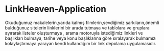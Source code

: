 # LinkHeaven-Application

Okuduğumuz makalelerin,yarıda kalmış filmlerin,sevdiğimiz şarkıların,önemli bulduğunuz sitelerin linklerini bir arada tutmaya ve tablolara ve gruplara ayırarak listeler oluşturmaya , arama motoruyla istediğimiz linkleri ve başlıkları bulmaya, tarihe veya konu başlıklarına göre sıralayarak bulmamızı kolaylaştırmaya yarayan kendi kullandığım bir link depolama uygulamasıdır.
